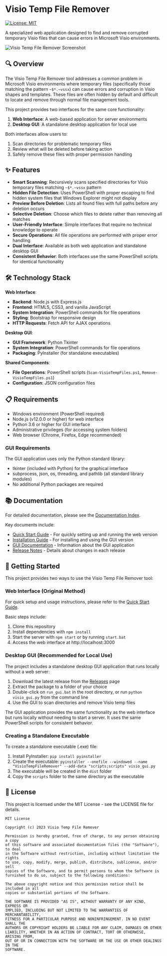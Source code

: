 # Visio Temp File Remover

[![License: MIT](https://img.shields.io/badge/License-MIT-blue.svg)](https://opensource.org/licenses/MIT)

A specialized web application designed to find and remove corrupted temporary Visio files that can cause errors in Microsoft Visio environments.

![Visio Temp File Remover Screenshot](https://via.placeholder.com/800x400?text=Visio+Temp+File+Remover)

## 🔍 Overview

The Visio Temp File Remover tool addresses a common problem in Microsoft Visio environments where temporary files (specifically those matching the pattern `~$*.~vssx`) can cause errors and corruption in Visio shapes and templates. These files are often hidden by default and difficult to locate and remove through normal file management tools.

This project provides two interfaces for the same core functionality:
1. **Web Interface**: A web-based application for server environments
2. **Desktop GUI**: A standalone desktop application for local use

Both interfaces allow users to:
1. Scan directories for problematic temporary files
2. Review what will be deleted before taking action
3. Safely remove these files with proper permission handling

## ✨ Features

- **Smart Scanning**: Recursively scans specified directories for Visio temporary files matching `~$*.~vssx` pattern
- **Hidden File Detection**: Uses PowerShell with proper escaping to find hidden system files that Windows Explorer might not display
- **Preview Before Deletion**: Lists all found files with full paths before any deletion occurs
- **Selective Deletion**: Choose which files to delete rather than removing all matches
- **User-Friendly Interface**: Simple interfaces that require no technical knowledge to operate
- **Secure Operations**: All file operations are performed with proper error handling
- **Dual Interface**: Available as both web application and standalone desktop GUI
- **Consistent Behavior**: Both interfaces use the same PowerShell scripts for identical functionality

## 🛠️ Technology Stack

**Web Interface**:
- **Backend**: Node.js with Express.js
- **Frontend**: HTML5, CSS3, and vanilla JavaScript
- **System Integration**: PowerShell commands for file operations
- **Styling**: Bootstrap for responsive design
- **HTTP Requests**: Fetch API for AJAX operations

**Desktop GUI**:
- **GUI Framework**: Python Tkinter
- **System Integration**: PowerShell commands for file operations
- **Packaging**: PyInstaller (for standalone executables)

**Shared Components**:
- **File Operations**: PowerShell scripts (`Scan-VisioTempFiles.ps1`, `Remove-VisioTempFiles.ps1`)
- **Configuration**: JSON configuration files

## 📋 Requirements

- Windows environment (PowerShell required)
- Node.js (v12.0.0 or higher) for web interface
- Python 3.6 or higher for GUI interface
- Administrative privileges (for accessing system folders)
- Web browser (Chrome, Firefox, Edge recommended)

### GUI Requirements
The GUI application uses only the Python standard library:
- tkinter (included with Python) for the graphical interface
- subprocess, json, os, threading, and pathlib (all standard library modules)
- No additional Python packages are required

## 📚 Documentation

For detailed documentation, please see the [Documentation Index](docs/index.md).

Key documents include:
- [Quick Start Guide](docs/quickstart.md) - For quickly setting up and running the web version
- [Installation Guide](docs/installation.md) - For installing and using the GUI version
- [GUI Documentation](docs/gui.md) - Information about the GUI application
- [Release Notes](docs/release-notes.md) - Details about changes in each release

## 🚀 Getting Started

This project provides two ways to use the Visio Temp File Remover tool:

### Web Interface (Original Method)
For quick setup and usage instructions, please refer to the [Quick Start Guide](docs/quickstart.md).

Basic steps include:
1. Clone this repository
2. Install dependencies with `npm install`
3. Start the server with `npm start` or by running `start.bat`
4. Access the web interface at http://localhost:3000

### Desktop GUI (Recommended for Local Use)
The project includes a standalone desktop GUI application that runs locally without a web server:

1. Download the latest release from the [Releases](https://github.com/yourusername/visio-temp-file-remover/releases) page
2. Extract the package to a folder of your choice
3. Double-click on `run_gui.bat` in the root directory, or run `python visio_gui.py` from the command line
4. Use the GUI to scan directories and remove Visio temp files

The GUI application provides the same functionality as the web interface but runs locally without needing to start a server. It uses the same PowerShell scripts for consistent behavior.

### Creating a Standalone Executable
To create a standalone executable (.exe) file:

1. Install PyInstaller: `pip install pyinstaller`
2. Create the executable: `pyinstaller --onefile --windowed --name "VisioTempFileRemover" --add-data "scripts;scripts" visio_gui.py`
3. The executable will be created in the `dist` folder
4. Copy the `scripts` folder to the same directory as the executable

## 📄 License

This project is licensed under the MIT License - see the LICENSE file for details.

```
MIT License

Copyright (c) 2023 Visio Temp File Remover

Permission is hereby granted, free of charge, to any person obtaining a copy
of this software and associated documentation files (the "Software"), to deal
in the Software without restriction, including without limitation the rights
to use, copy, modify, merge, publish, distribute, sublicense, and/or sell
copies of the Software, and to permit persons to whom the Software is
furnished to do so, subject to the following conditions:

The above copyright notice and this permission notice shall be included in all
copies or substantial portions of the Software.

THE SOFTWARE IS PROVIDED "AS IS", WITHOUT WARRANTY OF ANY KIND, EXPRESS OR
IMPLIED, INCLUDING BUT NOT LIMITED TO THE WARRANTIES OF MERCHANTABILITY,
FITNESS FOR A PARTICULAR PURPOSE AND NONINFRINGEMENT. IN NO EVENT SHALL THE
AUTHORS OR COPYRIGHT HOLDERS BE LIABLE FOR ANY CLAIM, DAMAGES OR OTHER
LIABILITY, WHETHER IN AN ACTION OF CONTRACT, TORT OR OTHERWISE, ARISING FROM,
OUT OF OR IN CONNECTION WITH THE SOFTWARE OR THE USE OR OTHER DEALINGS IN THE
SOFTWARE.
```
